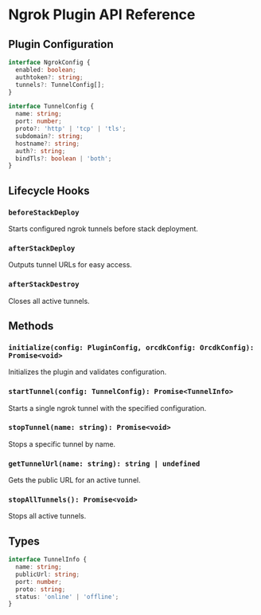 # Ngrok Plugin API Reference

## Plugin Configuration

```typescript
interface NgrokConfig {
  enabled: boolean;
  authtoken?: string;
  tunnels?: TunnelConfig[];
}

interface TunnelConfig {
  name: string;
  port: number;
  proto?: 'http' | 'tcp' | 'tls';
  subdomain?: string;
  hostname?: string;
  auth?: string;
  bindTls?: boolean | 'both';
}
```

## Lifecycle Hooks

### `beforeStackDeploy`
Starts configured ngrok tunnels before stack deployment.

### `afterStackDeploy`
Outputs tunnel URLs for easy access.

### `afterStackDestroy`
Closes all active tunnels.

## Methods

### `initialize(config: PluginConfig, orcdkConfig: OrcdkConfig): Promise<void>`
Initializes the plugin and validates configuration.

### `startTunnel(config: TunnelConfig): Promise<TunnelInfo>`
Starts a single ngrok tunnel with the specified configuration.

### `stopTunnel(name: string): Promise<void>`
Stops a specific tunnel by name.

### `getTunnelUrl(name: string): string | undefined`
Gets the public URL for an active tunnel.

### `stopAllTunnels(): Promise<void>`
Stops all active tunnels.

## Types

```typescript
interface TunnelInfo {
  name: string;
  publicUrl: string;
  port: number;
  proto: string;
  status: 'online' | 'offline';
}
```
